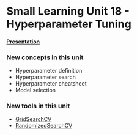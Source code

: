# Small Learning Unit 18 - Hyperparameter Tuning


#### [Presentation](https://docs.google.com/presentation/d/1qUaAGyHlkmMhcgd8U5szxJjeO9eLVlwWGUNQia2IMRE/edit?usp=sharing)

### New concepts in this unit

*  Hyperparameter definition
*  Hyperparameter search
*  Hyperparameter cheatsheet
*  Model selection


### New tools in this unit

* [GridSearchCV](https://scikit-learn.org/stable/modules/generated/sklearn.model_selection.GridSearchCV.html)
* [RandomizedSearchCV](https://scikit-learn.org/stable/modules/generated/sklearn.model_selection.RandomizedSearchCV.html)
